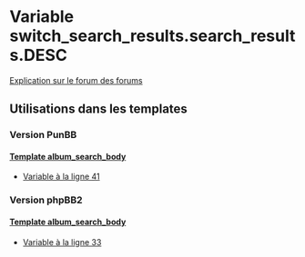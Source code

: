 # Variable switch_search_results.search_results.DESC
[Explication sur le forum des forums](http://forum.forumactif.com/t294113-listing-des-variables#switch_search_results.search_results.DESC)

## Utilisations dans les templates

### Version PunBB

#### [Template album_search_body](punbb/album_search_body.md)
* [Variable à la ligne 41](../punbb/album_search_body.tpl#L41)

### Version phpBB2

#### [Template album_search_body](subsilver/album_search_body.md)
* [Variable à la ligne 33](../subsilver/album_search_body.tpl#L33)
